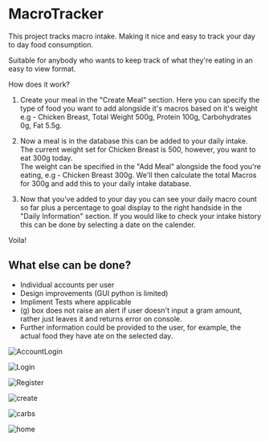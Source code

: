 # MacroTracker

This project tracks macro intake. Making it nice and easy to track your day to day food consumption. 

Suitable for anybody who wants to keep track of what they're eating in an easy to view format.

How does it work?

1. Create your meal in the "Create Meal" section. Here you can specify the type of food you want to add alongside it's macros based on it's weight 
e.g - Chicken Breast,  Total Weight 500g, Protein 100g, Carbohydrates 0g, Fat 5.5g.

2. Now a meal is in the database this can be added to your daily intake. The current weight set for Chicken Breast is 500, however, you want to eat 300g today.   
The weight can be specified in the "Add Meal" alongside the food you're eating, e.g - Chicken Breast 300g. We'll then calculate the total Macros for 300g and add this
to your daily intake database.

3. Now that you've added to your day you can see your daily macro count so far plus a percentage to goal display to the right handside in the "Daily Information" section.
   If you would like to check your intake history this can be done by selecting a date on the calender.

Voila!

## What else can be done?

- Individual accounts per user
- Design improvements (GUI python is limited)
- Impliment Tests where applicable
- (g) box does not raise an alert if user doesn't input a gram amount, rather just leaves it and returns error on console.
- Further information could be provided to the user, for example, the actual food they have ate on the selected day.




![AccountLogin](https://user-images.githubusercontent.com/60553621/93750508-7b270180-fbf3-11ea-958f-8c6ca7953a4f.JPG)


![Login](https://user-images.githubusercontent.com/60553621/93752091-0dc8a000-fbf6-11ea-89e4-c5352a28e44e.JPG)


![Register](https://user-images.githubusercontent.com/60553621/93752317-6730cf00-fbf6-11ea-948f-433a665d7e20.JPG)


![create](https://user-images.githubusercontent.com/60553621/94269167-2e666200-ff36-11ea-94d7-19a4b2cd5cf9.JPG)


![carbs](https://user-images.githubusercontent.com/60553621/94269023-f828e280-ff35-11ea-9caf-a6560ed577fe.JPG)


![home](https://user-images.githubusercontent.com/60553621/94268903-c9ab0780-ff35-11ea-95f8-258528350c31.JPG)

